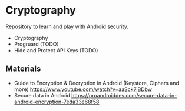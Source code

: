 # Cryptography

Repository to learn and play with Android security.
- Cryptography
- Progruard (TODO)
- Hide and Protect API Keys (TODO)

## Materials
- Guide to Encryption & Decryption in Android (Keystore, Ciphers and more) https://www.youtube.com/watch?v=aaSck7jBDbw
- Secure data in Android https://proandroiddev.com/secure-data-in-android-encryption-7eda33e68f58

